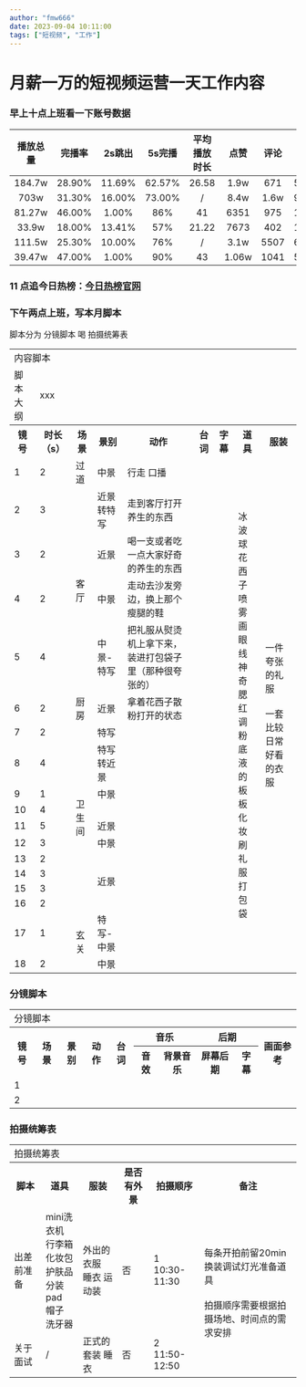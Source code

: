 ```yaml
---
author: "fmw666"
date: 2023-09-04 10:11:00
tags: ["短视频", "工作"]
---
```

# 月薪一万的短视频运营一天工作内容

### 早上十点上班看一下账号数据

| 播放总量 | 完播率 | 2s跳出 | 5s完播 | 平均播放时长 | 点赞 | 评论 | 收藏 | 分享 | 赞播比 | 评播比 | 粉播比 | 视频带粉 |
| :----: | :----: | :----: | :----: | :----: | :----: | :----: | :----: | :----: | :----: | :----: | :----: | :----: |
| 184.7w | 28.90% | 11.69% | 62.57% | 26.58   | 1.9w   | 671   | 5310   | 453  | 1.01%  | 0.04%  | 0.11%  | 2088  |
| 703w   | 31.30% | 16.00% | 73.00% | /       | 8.4w   | 1.6w  | 9873   | 2265 | 1.19%  | 0.23%  | 0.16%  | 1.1w  |
| 81.27w | 46.00% | 1.00%  | 86%    | 41      | 6351   | 975   | 1822   | 49   | 0.78%  | 0.15%  | 0.15%  | 1257  |
| 33.9w  | 18.00% | 13.41% | 57%    | 21.22   | 7673   | 402   | 1915   | 169  | 2.26%  | 0.12%  | 0.28%  | 965   |
| 111.5w | 25.30% | 10.00% | 76%    | /       | 3.1w   | 5507  | 6796   | 813  | 2.78%  | 0.49%  | 0.33%  | 3660  |
| 39.47w | 47.00% | 1.00%  | 90%    | 43      | 1.06w  | 1041  | 5832   | 18   | 2.69%  | 0.26%  | 0.61%  | 2388  |

### 11 点追今日热榜：[今日热榜官网](https://tophub.today/)

### 下午两点上班，写本月脚本

脚本分为 分镜脚本 喝 拍摄统筹表

<table align="center">
  <tr>
    <td colspan="9">内容脚本</td>
  </tr>
  <tr>
    <td>脚本大纲</td>
    <td colspan="8">xxx</td>
  <tr>
  <tr>
    <th>镜号</th>
    <th>时长（s）</th>
    <th>场景</th>
    <th>景别</th>
    <th>动作</th>
    <th>台词</th>
    <th>字幕</th>
    <th>道具</th>
    <th>服装</th>
  </tr>
  <tr>
    <td>1</td>
    <td>2</td>
    <td>过道</td>
    <td>中景</td>
    <td>行走 口播</td>
    <td></td>
    <td></td>
    <td rowspan="18">冰波球<br>花西子喷雾<br>画眼线神奇<br>腮红<br>调粉底液的板<br>板<br>化妆刷<br>礼服打包袋</td>
    <td rowspan="18">一件夸张的礼服<br><br>一套比较日常好看的衣服</td>
  </tr>
  <tr>
    <td>2</td>
    <td>3</td>
    <td rowspan="4">客厅</td>
    <td>近景转特写</td>
    <td>走到客厅打开养生的东西</td>
    <td></td>
    <td></td>
  </tr>
  <tr>
    <td>3</td>
    <td>2</td>
    <td>近景</td>
    <td>喝一支或者吃一点大家好奇的养生的东西</td>
    <td></td>
    <td></td>
  </tr>
  <tr>
    <td>4</td>
    <td>2</td>
    <td>中景</td>
    <td>走动去沙发旁边，换上那个瘦腿的鞋</td>
    <td></td>
    <td></td>
  </tr>
  <tr>
    <td>5</td>
    <td>4</td>
    <td>中景-特写</td>
    <td>把礼服从熨烫机上拿下来，装进打包袋子里（那种很夸张的）</td>
    <td></td>
    <td></td>
  </tr>
  <tr>
    <td>6</td>
    <td>2</td>
    <td>厨房</td>
    <td>近景</td>
    <td>拿着花西子散粉打开的状态</td>
    <td></td>
    <td></td>
  </tr>
  <tr>
    <td>7</td>
    <td>2</td>
    <td rowspan="10">卫生间</td>
    <td>特写</td>
    <td></td>
    <td></td>
    <td></td>
  </tr>
  <tr>
    <td>8</td>
    <td>4</td>
    <td>特写转近景</td>
    <td></td>
    <td></td>
    <td></td>
  </tr>
  <tr>
    <td>9</td>
    <td>1</td>
    <td>中景</td>
    <td></td>
    <td></td>
    <td></td>
  </tr>
  <tr>
    <td>10</td>
    <td>4</td>
    <td></td>
    <td></td>
    <td></td>
    <td></td>
  </tr>
  <tr>
    <td>11</td>
    <td>5</td>
    <td>近景</td>
    <td></td>
    <td></td>
    <td></td>
  </tr>
  <tr>
    <td>12</td>
    <td>3</td>
    <td>中景</td>
    <td></td>
    <td></td>
    <td></td>
  </tr>
  <tr>
    <td>13</td>
    <td>2</td>
    <td rowspan="4">近景</td>
    <td></td>
    <td></td>
    <td></td>
  </tr>
  <tr>
    <td>14</td>
    <td>3</td>
    <td></td>
    <td></td>
    <td></td>
  </tr>
  <tr>
    <td>15</td>
    <td>3</td>
    <td></td>
    <td></td>
    <td></td>
  </tr>
  <tr>
    <td>16</td>
    <td>2</td>
    <td></td>
    <td></td>
    <td></td>
  </tr>
  <tr>
    <td>17</td>
    <td>1</td>
    <td rowspan="2">玄关</td>
    <td>特写-中景</td>
    <td></td>
    <td></td>
    <td></td>
  </tr>
  <tr>
    <td>18</td>
    <td>2</td>
    <td>中景</td>
    <td></td>
    <td></td>
    <td></td>
  </tr>
</table>

### 分镜脚本

<table align="center">
  <tr>
    <td colspan="10">分镜脚本</td>
  </tr>
  <tr>
    <th rowspan="2">镜号</th>
    <th rowspan="2">场景</th>
    <th rowspan="2">景别</th>
    <th rowspan="2">动作</th>
    <th rowspan="2">台词</th>
    <th colspan="2">音乐</th>
    <th colspan="2">后期</th>
    <th rowspan="2">画面参考</th>
  </tr>
  <tr>
    <th>音效</th>
    <th>背景音乐</th>
    <th>屏幕后期</th>
    <th>字幕</th>
  </tr>
  <tr>
    <td>1</td>
    <td></td>
    <td></td>
    <td></td>
    <td></td>
    <td></td>
    <td></td>
    <td></td>
    <td></td>
    <td></td>
  </tr>
  <tr>
    <td>2</td>
    <td></td>
    <td></td>
    <td></td>
    <td></td>
    <td></td>
    <td></td>
    <td></td>
    <td></td>
    <td></td>
  </tr>
</table>

### 拍摄统筹表

<table align="center">
  <tr>
    <td colspan="5">拍摄统筹表</td>
  </tr>
  <tr>
    <th>脚本</td>
    <th>道具</td>
    <th>服装</td>
    <th>是否有外景</td>
    <th>拍摄顺序</td>
    <th>备注</td>
  </tr>
  <tr>
    <td>出差前准备</td>
    <td>mini洗衣机<br>行李箱<br>化妆包<br>护肤品分装<br>pad<br>帽子<br>洗牙器</td>
    <td>外出的衣服<br>睡衣 运动装</td>
    <td>否</td>
    <td>1<br>10:30-11:30</td>
    <td rowspan="2">每条开拍前留20min换装调试灯光准备道具<br><br>拍摄顺序需要根据拍摄场地、时间点的需求安排</td>
  </tr>
  <tr>
    <td>关于面试</td>
    <td>/</td>
    <td>正式的套装 睡衣</td>
    <td>否</td>
    <td>2<br>11:50-12:50</td>
  </tr>
</table>
